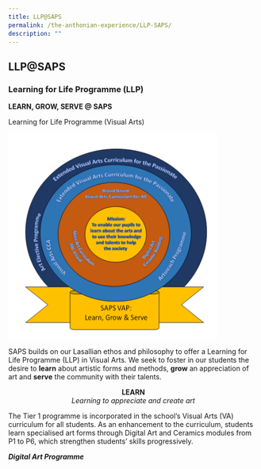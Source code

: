 ```yaml
---
title: LLP@SAPS
permalink: /the-anthonian-experience/LLP-SAPS/
description: ""
---
```

## LLP@SAPS

### Learning for Life Programme (LLP)


**LEARN, GROW, SERVE @ SAPS**  

Learning for Life Programme (Visual Arts)

![](/images/LLP.png)

SAPS builds on our Lasallian ethos and philosophy to offer a Learning for Life Programme (LLP) in Visual Arts. We seek to foster in our students the desire to **learn** about artistic forms and methods, **grow** an appreciation of art and **serve** the community with their talents.

**<center>LEARN</center>**_<center>Learning to appreciate and create art</center>_

The Tier 1 programme is incorporated in the school’s Visual Arts (VA) curriculum for all students. As an enhancement to the curriculum, students learn specialised art forms through Digital Art and Ceramics modules from P1 to P6, which strengthen students’ skills progressively.

**_Digital Art Programme_**

